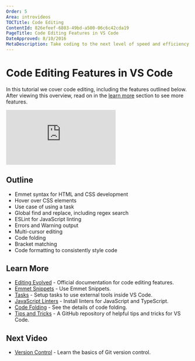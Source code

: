 ```yaml
---
Order: 5
Area: introvideos
TOCTitle: Code Editing
ContentId: 826efeef-6803-49bd-a500-06c6c42cda19
PageTitle: Code Editing Features in VS Code
DateApproved: 8/10/2016
MetaDescription: Take coding to the next level of speed and efficiency with these code editing features. 
---
```


# Code Editing Features in VS Code

In this tutorial we cover code editing, including the features outlined below. After viewing this overview, read on in the [learn more](#_learn-more) section to see more features. 

<iframe src="https://www.youtube.com/embed/rsatrlBEFFA?rel=0&amp;disablekb=0&amp;modestbranding=1&amp;showinfo=0" frameborder="0" allowfullscreen></iframe>

## Outline

* Emmet syntax for HTML and CSS development
* Hover over CSS elements
* Use case of using a task
* Global find and replace, including regex search
* ESLint for JavaScript linting
* Errors and Warning output
* Multi-cursor editing
* Code folding
* Bracket matching
* Code formatting to consistently style code

## Learn More

* [Editing Evolved](/docs/editor/editingevolved.md) - Official documentation for code editing features.
* [Emmet Snippets](/docs/languages/html.md#emmet-snippets) - Use Emmet Snippets.
* [Tasks](/docs/editor/tasks.md) - Setup tasks to use external tools inside VS Code.
* [JavaScript Linters](/docs/languages/javascript.md#javascript-linters-eslint-jshint) - Install linters for JavaScript and TypeScript.
* [Code Folding](/docs/editor/editingevolved,md#folding) - See the details of code folding.
* [Tips and Tricks](https://github.com/Microsoft/vscode-tips-and-tricks.md) - A GitHub repository of helpful tips and tricks for VS Code.

## Next Video

* [Version Control](/docs/introvideos/versioncontrol.md) - Learn the basics of Git version control.

